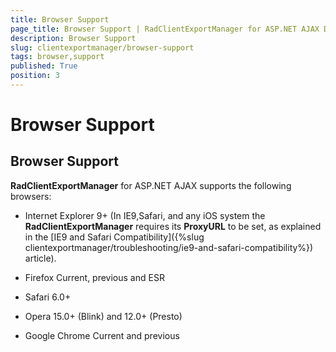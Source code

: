 ```yaml
---
title: Browser Support
page_title: Browser Support | RadClientExportManager for ASP.NET AJAX Documentation
description: Browser Support
slug: clientexportmanager/browser-support
tags: browser,support
published: True
position: 3
---
```


# Browser Support



## Browser Support

**RadClientExportManager** for ASP.NET AJAX supports the following browsers:

* Internet Explorer 9+ (In IE9,Safari, and any iOS system the **RadClientExportManager** requires its **ProxyURL** to be set, as explained in the [IE9 and Safari Compatibility]({%slug clientexportmanager/troubleshooting/ie9-and-safari-compatibility%}) article).

* Firefox Current, previous and ESR

* Safari 6.0+

* Opera 15.0+ (Blink) and 12.0+ (Presto)

* Google Chrome Current and previous
